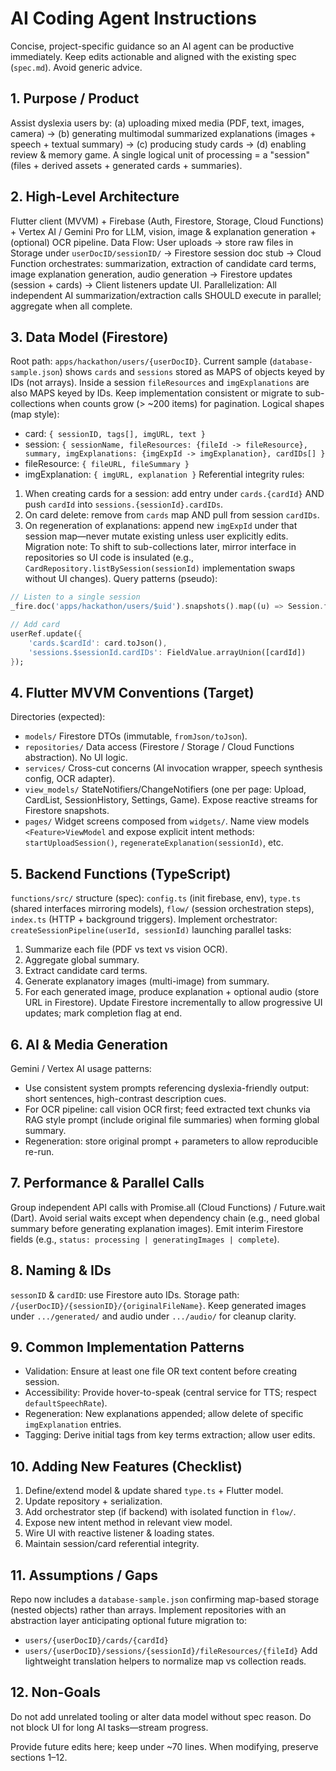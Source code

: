 # AI Coding Agent Instructions

Concise, project-specific guidance so an AI agent can be productive immediately. Keep edits actionable and aligned with the existing spec (`spec.md`). Avoid generic advice.

## 1. Purpose / Product
Assist dyslexia users by: (a) uploading mixed media (PDF, text, images, camera) -> (b) generating multimodal summarized explanations (images + speech + textual summary) -> (c) producing study cards -> (d) enabling review & memory game.
A single logical unit of processing = a "session" (files + derived assets + generated cards + summaries).

## 2. High-Level Architecture
Flutter client (MVVM) + Firebase (Auth, Firestore, Storage, Cloud Functions) + Vertex AI / Gemini Pro for LLM, vision, image & explanation generation + (optional) OCR pipeline.
Data Flow: User uploads → store raw files in Storage under `userDocID/sessionID/` → Firestore session doc stub → Cloud Function orchestrates: summarization, extraction of candidate card terms, image explanation generation, audio generation → Firestore updates (session + cards) → Client listeners update UI.
Parallelization: All independent AI summarization/extraction calls SHOULD execute in parallel; aggregate when all complete.

## 3. Data Model (Firestore)
Root path: `apps/hackathon/users/{userDocID}`.
Current sample (`database-sample.json`) shows `cards` and `sessions` stored as MAPS of objects keyed by IDs (not arrays). Inside a session `fileResources` and `imgExplanations` are also MAPS keyed by IDs. Keep implementation consistent or migrate to sub-collections when counts grow (> ~200 items) for pagination.
Logical shapes (map style):
- card: `{ sessionID, tags[], imgURL, text }`
- session: `{ sessionName, fileResources: {fileId -> fileResource}, summary, imgExplanations: {imgExpId -> imgExplanation}, cardIDs[] }`
- fileResource: `{ fileURL, fileSummary }`
- imgExplanation: `{ imgURL, explanation }`
Referential integrity rules:
1. When creating cards for a session: add entry under `cards.{cardId}` AND push `cardId` into `sessions.{sessionId}.cardIDs`.
2. On card delete: remove from `cards` map AND pull from session `cardIDs`.
3. On regeneration of explanations: append new `imgExpId` under that session map—never mutate existing unless user explicitly edits.
Migration note: To shift to sub-collections later, mirror interface in repositories so UI code is insulated (e.g., `CardRepository.listBySession(sessionId)` implementation swaps without UI changes).
Query patterns (pseudo):
```dart
// Listen to a single session
_fire.doc('apps/hackathon/users/$uid').snapshots().map((u) => Session.fromUserDoc(u, sessionId));

// Add card
userRef.update({
	'cards.$cardId': card.toJson(),
	'sessions.$sessionId.cardIDs': FieldValue.arrayUnion([cardId])
});
```

## 4. Flutter MVVM Conventions (Target)
Directories (expected):
- `models/` Firestore DTOs (immutable, `fromJson/toJson`).
- `repositories/` Data access (Firestore / Storage / Cloud Functions abstraction). No UI logic.
- `services/` Cross-cut concerns (AI invocation wrapper, speech synthesis config, OCR adapter).
- `view_models/` StateNotifiers/ChangeNotifiers (one per page: Upload, CardList, SessionHistory, Settings, Game). Expose reactive streams for Firestore snapshots.
- `pages/` Widget screens composed from `widgets/`.
Name view models `<Feature>ViewModel` and expose explicit intent methods: `startUploadSession()`, `regenerateExplanation(sessionId)`, etc.

## 5. Backend Functions (TypeScript)
`functions/src/` structure (spec): `config.ts` (init firebase, env), `type.ts` (shared interfaces mirroring models), `flow/` (session orchestration steps), `index.ts` (HTTP + background triggers).
Implement orchestrator: `createSessionPipeline(userId, sessionId)` launching parallel tasks:
1. Summarize each file (PDF vs text vs vision OCR).
2. Aggregate global summary.
3. Extract candidate card terms.
4. Generate explanatory images (multi-image) from summary.
5. For each generated image, produce explanation + optional audio (store URL in Firestore).
Update Firestore incrementally to allow progressive UI updates; mark completion flag at end.

## 6. AI & Media Generation
Gemini / Vertex AI usage patterns:
- Use consistent system prompts referencing dyslexia-friendly output: short sentences, high-contrast description cues.
- For OCR pipeline: call vision OCR first; feed extracted text chunks via RAG style prompt (include original file summaries) when forming global summary.
- Regeneration: store original prompt + parameters to allow reproducible re-run.

## 7. Performance & Parallel Calls
Group independent API calls with Promise.all (Cloud Functions) / Future.wait (Dart). Avoid serial waits except when dependency chain (e.g., need global summary before generating explanation images). Emit interim Firestore fields (e.g., `status: processing | generatingImages | complete`).

## 8. Naming & IDs
`sessonID` & `cardID`: use Firestore auto IDs. Storage path: `/{userDocID}/{sessionID}/{originalFileName}`. Keep generated images under `.../generated/` and audio under `.../audio/` for cleanup clarity.

## 9. Common Implementation Patterns
- Validation: Ensure at least one file OR text content before creating session.
- Accessibility: Provide hover-to-speak (central service for TTS; respect `defaultSpeechRate`).
- Regeneration: New explanations appended; allow delete of specific `imgExplanation` entries.
- Tagging: Derive initial tags from key terms extraction; allow user edits.

## 10. Adding New Features (Checklist)
1. Define/extend model & update shared `type.ts` + Flutter model.
2. Update repository + serialization.
3. Add orchestrator step (if backend) with isolated function in `flow/`.
4. Expose new intent method in relevant view model.
5. Wire UI with reactive listener & loading states.
6. Maintain session/card referential integrity.

## 11. Assumptions / Gaps
Repo now includes a `database-sample.json` confirming map-based storage (nested objects) rather than arrays. Implement repositories with an abstraction layer anticipating optional future migration to:
- `users/{userDocID}/cards/{cardId}`
- `users/{userDocID}/sessions/{sessionId}/fileResources/{fileId}`
Add lightweight translation helpers to normalize map vs collection reads.

## 12. Non-Goals
Do not add unrelated tooling or alter data model without spec reason. Do not block UI for long AI tasks—stream progress.

Provide future edits here; keep under ~70 lines. When modifying, preserve sections 1–12.
